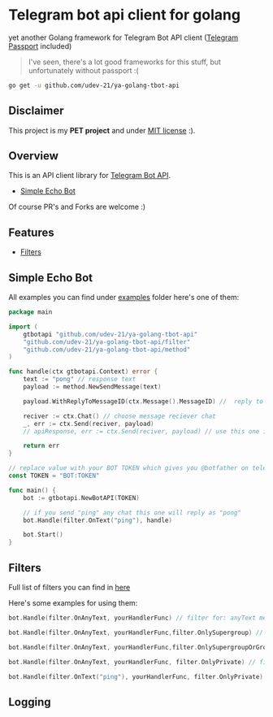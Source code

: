 # Telegram bot api client for golang
yet another Golang framework for Telegram Bot API client ([Telegram Passport](https://core.telegram.org/passport) included)
> I've seen, there's a lot good frameworks for this stuff, but unfortunately without passport :(

```bash
go get -u github.com/udev-21/ya-golang-tbot-api
```


## Disclaimer
This project is my **PET project** and under [MIT license](https://opensource.org/licenses/MIT) :).


## Overview
This is an API client library for [Telegram Bot API](https://core.telegram.org/bots/api).
- [Simple Echo Bot](https://github.com/udev-21/ya-golang-tbot-api#simple-echo-bot)

Of course PR's and Forks are welcome :)

## Features
- [Filters](https://github.com/udev-21/ya-golang-tbot-api#filters)


## Simple Echo Bot
All examples you can find under [examples](https://github.com/udev-21/ya-golang-tbot-api/tree/main/examples) folder here's one of them:
```go
package main

import (
	gtbotapi "github.com/udev-21/ya-golang-tbot-api"
	"github.com/udev-21/ya-golang-tbot-api/filter"
	"github.com/udev-21/ya-golang-tbot-api/method"
)

func handle(ctx gtbotapi.Context) error {
	text := "pong" // response text
	payload := method.NewSendMessage(text)

	payload.WithReplyToMessageID(ctx.Message().MessageID) //  reply to specific message

	reciver := ctx.Chat() // choose message reciever chat
	_, err := ctx.Send(reciver, payload)
	// apiResponse, err := ctx.Send(reciver, payload) // use this one if you need process api response

	return err
}

// replace value with your BOT TOKEN which gives you @botfather on telegram 
const TOKEN = "BOT:TOKEN" 

func main() {
	bot := gtbotapi.NewBotAPI(TOKEN)

	// if you send "ping" any chat this one will reply as "pong"
	bot.Handle(filter.OnText("ping"), handle)

	bot.Start()
}

```


## Filters

Full list of filters you can find in [here](https://github.com/udev-21/ya-golang-tbot-api/tree/main/filter)

Here's some examples for using them:
```go
bot.Handle(filter.OnAnyText, yourHandlerFunc) // filter for: anyText message anywhere: private,group,supergroup

bot.Handle(filter.OnAnyText, yourHandlerFunc,filter.OnlySupergroup) // filter for: only supergroup and any text message

bot.Handle(filter.OnAnyText, yourHandlerFunc,filter.OnlySupergroupOrGroup) // filter for: only (supergroup or group) and any text message

bot.Handle(filter.OnAnyText, yourHandlerFunc, filter.OnlyPrivate) // filter for: only private and any text message

bot.Handle(filter.OnText("ping"), yourHandlerFunc, filter.OnlyPrivate) // filter for: only private and text message == "ping"
```


## Logging
